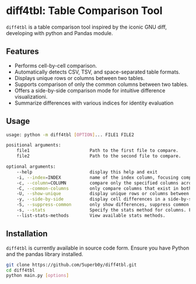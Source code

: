 # diff4tbl: Table Comparison Tool

`diff4tbl` is a table comparison tool inspired by the iconic GNU diff, developing with python and Pandas module.
## Features

- Performs cell-by-cell comparison.
- Automatically detects CSV, TSV, and space-separated table formats.
- Displays unique rows or columns between two tables.
- Supports comparison of only the common columns between two tables.
- Offers a side-by-side comparison mode for intuitive difference visualizationi.
- Summarize differences with various indices for identity evaluation

## Usage

```bash
usage: python -m diff4tbl [OPTION]... FILE1 FILE2

positional arguments:
	file1                 		Path to the first file to compare.
	file2                 		Path to the second file to compare.

optional arguments:
	--help                 		display this help and exit
	-i, --index=INDEX          	name of the index column, focusing comparison based on shared indices
	-c, --column=COLUMN        	compare only the specified columns across the two tables; compares all columns if not provided
	-C, --common-columns       	only compare columns that exist in both tables
	-U, --show-unique          	display unique rows or columns between two tables
	-y, --side-by-side         	display cell differences in a side-by-side tabular format
	-S, --suppress-common      	only show differences, suppress common lines
	-s, --stats					Specify the stats method for columns. Format: --stats --column column1:method1,column2:method2,... Use `--list-stats-methods` to view available methods.
	--list-stats-methods		View available stats methods.
```

## Installation

`diff4tbl` is currently available in source code form. Ensure you have Python and the pandas library installed.
```bash
git clone https://github.com/5uperb0y/diff4tbl.git
cd diff4tbl
python main.py [options]
```

